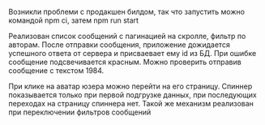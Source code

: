 Возникли проблеми с продакшен билдом, так что запустить можно командой npm ci, затем npm run start

Реализован список сообщений с пагинацией на скролле, фильтр по авторам. После отправки сообщения, приложение дожидается успешного ответа от сервера и присваевает ему id из БД. При ошибке сообщение подсвечивается красным. Можно проверить отправив сообщение с текстом 1984.

При клике на аватар юзера можно перейти на его страницу. Спиннер показывается только при первой подгрузке данных, при последующих переходах на страницу спиннера нет. Такой же механизм реализован при переключении фильтров сообщений
